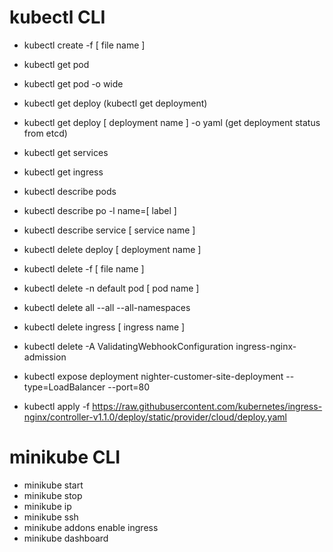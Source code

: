 # kubectl CLI
- kubectl create -f [ file name ]
  
- kubectl get pod
- kubectl get pod -o wide
- kubectl get deploy (kubectl get deployment)
- kubectl get deploy [ deployment name ] -o yaml (get deployment status from etcd)
- kubectl get services
- kubectl get ingress
  
- kubectl describe pods
- kubectl describe po -l name=[ label ]
- kubectl describe service [ service name ]
  
- kubectl delete deploy [ deployment name ]
- kubectl delete -f [ file name ]
- kubectl delete -n default pod [ pod name ]
- kubectl delete all --all --all-namespaces
- kubectl delete ingress [ ingress name ]
- kubectl delete -A ValidatingWebhookConfiguration ingress-nginx-admission
- kubectl expose deployment nighter-customer-site-deployment --type=LoadBalancer --port=80
- kubectl apply -f https://raw.githubusercontent.com/kubernetes/ingress-nginx/controller-v1.1.0/deploy/static/provider/cloud/deploy.yaml

# minikube CLI
- minikube start
- minikube stop
- minikube ip
- minikube ssh
- minikube addons enable ingress
- minikube dashboard

